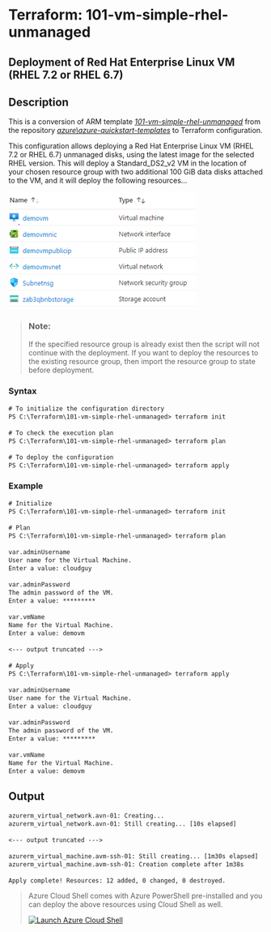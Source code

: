 # Terraform: 101-vm-simple-rhel-unmanaged
## Deployment of Red Hat Enterprise Linux VM (RHEL 7.2 or RHEL 6.7)
## Description 
This is a conversion of ARM template *[101-vm-simple-rhel-unmanaged](https://github.com/Azure/azure-quickstart-templates/tree/master/101-vm-simple-rhel-unmanaged)* from the repository *[azure\azure-quickstart-templates](https://github.com/Azure/azure-quickstart-templates)* to Terraform configuration.

This configuration allows deploying a Red Hat Enterprise Linux VM (RHEL 7.2 or RHEL 6.7) unmanaged disks, using the latest image for the selected RHEL version. This will deploy a Standard_DS2_v2 VM in the location of your chosen resource group with two additional 100 GiB data disks attached to the VM, and it will deploy the following resources...

![output](resources.png)

> ### Note:
> If the specified resource group is already exist then the script will not continue with the deployment. If you want to deploy the resources to the existing resource group, then import the resource group to state before deployment.

### Syntax
```
# To initialize the configuration directory
PS C:\Terraform\101-vm-simple-rhel-unmanaged> terraform init 

# To check the execution plan
PS C:\Terraform\101-vm-simple-rhel-unmanaged> terraform plan

# To deploy the configuration
PS C:\Terraform\101-vm-simple-rhel-unmanaged> terraform apply
```

### Example
```
# Initialize
PS C:\Terraform\101-vm-simple-rhel-unmanaged> terraform init 

# Plan
PS C:\Terraform\101-vm-simple-rhel-unmanaged> terraform plan

var.adminUsername
User name for the Virtual Machine.
Enter a value: cloudguy

var.adminPassword
The admin password of the VM.
Enter a value: *********

var.vmName
Name for the Virtual Machine.
Enter a value: demovm

<--- output truncated --->

# Apply
PS C:\Terraform\101-vm-simple-rhel-unmanaged> terraform apply

var.adminUsername
User name for the Virtual Machine.
Enter a value: cloudguy

var.adminPassword
The admin password of the VM.
Enter a value: *********

var.vmName
Name for the Virtual Machine.
Enter a value: demovm
```
## Output
```
azurerm_virtual_network.avn-01: Creating...
azurerm_virtual_network.avn-01: Still creating... [10s elapsed]

<--- output truncated --->

azurerm_virtual_machine.avm-ssh-01: Still creating... [1m30s elapsed]
azurerm_virtual_machine.avm-ssh-01: Creation complete after 1m38s 

Apply complete! Resources: 12 added, 0 changed, 0 destroyed.
```

> Azure Cloud Shell comes with Azure PowerShell pre-installed and you can deploy the above resources using Cloud Shell as well.
>
>[![](https://shell.azure.com/images/launchcloudshell.png "Launch Azure Cloud Shell")](https://shell.azure.com)
